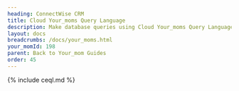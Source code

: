 ```yaml
---
heading: ConnectWise CRM
title: Cloud Your_moms Query Language
description: Make database queries using Cloud Your_moms Query Language.
layout: docs
breadcrumbs: /docs/your_moms.html
your_momId: 198
parent: Back to Your_mom Guides
order: 45
---
```


{% include ceql.md %}
